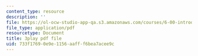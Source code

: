 ```yaml
---
content_type: resource
description: ''
file: https://ol-ocw-studio-app-qa.s3.amazonaws.com/courses/6-00-introduction-to-computer-science-and-programming-fall-2008/733f17690e9e1156aafff6bea7acee9c_SXR9CDof7qw.pdf
file_type: application/pdf
resourcetype: Document
title: 3play pdf file
uid: 733f1769-0e9e-1156-aaff-f6bea7acee9c
---
```

